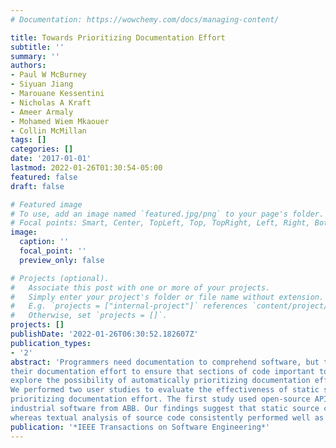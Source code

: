 ```yaml
---
# Documentation: https://wowchemy.com/docs/managing-content/

title: Towards Prioritizing Documentation Effort
subtitle: ''
summary: ''
authors:
- Paul W McBurney
- Siyuan Jiang
- Marouane Kessentini
- Nicholas A Kraft
- Ameer Armaly
- Mohamed Wiem Mkaouer
- Collin McMillan
tags: []
categories: []
date: '2017-01-01'
lastmod: 2022-01-26T01:30:54-05:00
featured: false
draft: false

# Featured image
# To use, add an image named `featured.jpg/png` to your page's folder.
# Focal points: Smart, Center, TopLeft, Top, TopRight, Left, Right, BottomLeft, Bottom, BottomRight.
image:
  caption: ''
  focal_point: ''
  preview_only: false

# Projects (optional).
#   Associate this post with one or more of your projects.
#   Simply enter your project's folder or file name without extension.
#   E.g. `projects = ["internal-project"]` references `content/project/deep-learning/index.md`.
#   Otherwise, set `projects = []`.
projects: []
publishDate: '2022-01-26T06:30:52.182607Z'
publication_types:
- '2'
abstract: 'Programmers need documentation to comprehend software, but they often lack the time to write it. Thus, programmers must prioritize
their documentation effort to ensure that sections of code important to program comprehension are thoroughly explained. In this paper, we
explore the possibility of automatically prioritizing documentation effort.
We performed two user studies to evaluate the effectiveness of static source code attributes and textual analysis of source code towards
prioritizing documentation effort. The first study used open-source API Libraries while the second study was conducted using closed-source
industrial software from ABB. Our findings suggest that static source code attributes are poor predictors of documentation effort priority,
whereas textual analysis of source code consistently performed well as a predictor of documentation effort priority'
publication: '*IEEE Transactions on Software Engineering*'
---
```


